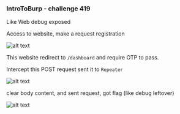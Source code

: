 ### IntroToBurp - challenge 419

Like Web debug exposed

Access to website, make a request registration

![alt text](image.png)

This website redirect to `/dashboard` and require OTP to pass.

Intercept this POST request sent it to `Repeater`

![alt text](image-1.png)

clear body content, and sent request, got flag (like debug leftover)

![alt text](image-2.png)

